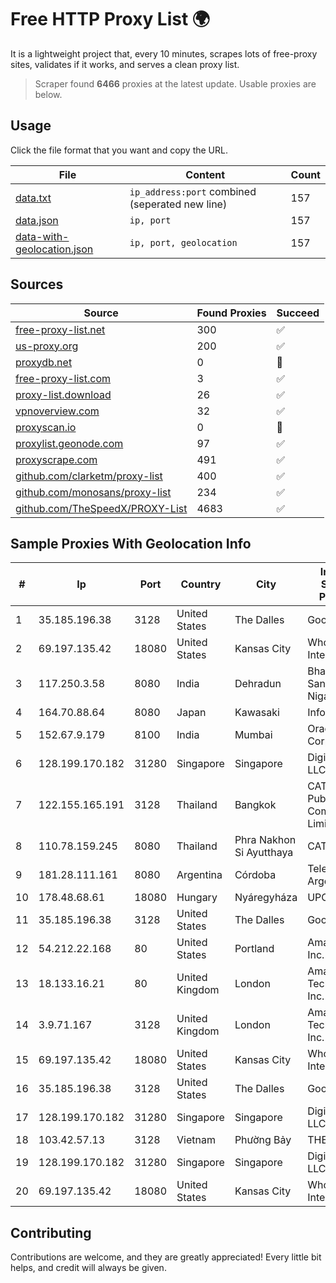 
# Free HTTP Proxy List 🌍

It is a lightweight project that, every 10 minutes, scrapes lots of free-proxy sites, validates if it works, and serves a clean proxy list.


> Scraper found **6466** proxies at the latest update. Usable proxies are below.

## Usage

Click the file format that you want and copy the URL.


|File|Content|Count|
|----|-------|-----|
|[data.txt](https://raw.githubusercontent.com/themiralay/Proxy-List-World/master/data.txt)|`ip_address:port` combined (seperated new line)|157|
|[data.json](https://raw.githubusercontent.com/themiralay/Proxy-List-World/master/data.json)|`ip, port`|157|
|[data-with-geolocation.json](https://raw.githubusercontent.com/themiralay/Proxy-List-World/master/data-with-geolocation.json)|`ip, port, geolocation`|157|

## Sources

|Source|Found Proxies|Succeed|
|------|-------------|-------|
|[free-proxy-list.net](https://free-proxy-list.net)|300|✅|
|[us-proxy.org](https://www.us-proxy.org)|200|✅|
|[proxydb.net](http://proxydb.net)|0|🚫|
|[free-proxy-list.com](https://free-proxy-list.com/?page=&port=&type%5B%5D=http&type%5B%5D=https&up_time=0&search=Search)|3|✅|
|[proxy-list.download](https://www.proxy-list.download/HTTP)|26|✅|
|[vpnoverview.com](https://vpnoverview.com/privacy/anonymous-browsing/free-proxy-servers)|32|✅|
|[proxyscan.io](https://www.proxyscan.io)|0|🚫|
|[proxylist.geonode.com](https://proxylist.geonode.com/api/proxy-list?limit=300&page=1&sort_by=lastChecked&sort_type=desc&protocols=http,https)|97|✅|
|[proxyscrape.com](https://api.proxyscrape.com/v2/?request=displayproxies&protocol=http&timeout=10000&country=all&ssl=all&anonymity=all)|491|✅|
|[github.com/clarketm/proxy-list](https://raw.githubusercontent.com/clarketm/proxy-list/master/proxy-list-raw.txt)|400|✅|
|[github.com/monosans/proxy-list](https://raw.githubusercontent.com/monosans/proxy-list/main/proxies/http.txt)|234|✅|
|[github.com/TheSpeedX/PROXY-List](https://raw.githubusercontent.com/TheSpeedX/PROXY-List/master/http.txt)|4683|✅|


## Sample Proxies With Geolocation Info

|#|Ip|Port|Country|City|Internet Service Provider|
|-|--|----|-------|----|-------------------------|
|1|35.185.196.38|3128|United States|The Dalles|Google LLC|
|2|69.197.135.42|18080|United States|Kansas City|WholeSale Internet|
|3|117.250.3.58|8080|India|Dehradun|Bharat Sanchar Nigam Ltd|
|4|164.70.88.64|8080|Japan|Kawasaki|InfoSphere|
|5|152.67.9.179|8100|India|Mumbai|Oracle Corporation|
|6|128.199.170.182|31280|Singapore|Singapore|DigitalOcean, LLC|
|7|122.155.165.191|3128|Thailand|Bangkok|CAT Telecom Public Company Limited|
|8|110.78.159.245|8080|Thailand|Phra Nakhon Si Ayutthaya|CAT-BB|
|9|181.28.111.161|8080|Argentina|Córdoba|Telecom Argentina S.A|
|10|178.48.68.61|18080|Hungary|Nyáregyháza|UPC|
|11|35.185.196.38|3128|United States|The Dalles|Google LLC|
|12|54.212.22.168|80|United States|Portland|Amazon.com, Inc.|
|13|18.133.16.21|80|United Kingdom|London|Amazon Technologies Inc.|
|14|3.9.71.167|3128|United Kingdom|London|Amazon Technologies Inc.|
|15|69.197.135.42|18080|United States|Kansas City|WholeSale Internet|
|16|35.185.196.38|3128|United States|The Dalles|Google LLC|
|17|128.199.170.182|31280|Singapore|Singapore|DigitalOcean, LLC|
|18|103.42.57.13|3128|Vietnam|Phường Bảy|THEGIOISO|
|19|128.199.170.182|31280|Singapore|Singapore|DigitalOcean, LLC|
|20|69.197.135.42|18080|United States|Kansas City|WholeSale Internet|



## Contributing

Contributions are welcome, and they are greatly appreciated! Every
little bit helps, and credit will always be given.

